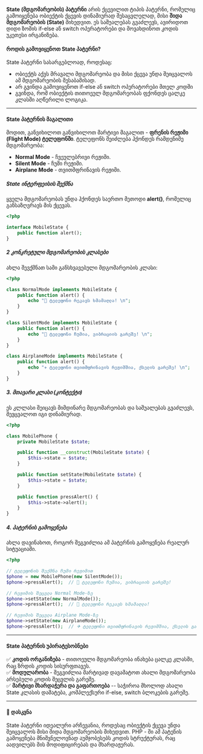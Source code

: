**State (მდგომარეობის) პატერნი** არის ქცევილით ტიპის პატერნი, რომელიც გამოიყენება ობიექტის ქცევის დინამიურად შესაცვლელად, მისი **შიდა მდგომარეობის (State)** მიხედვით. ეს საშუალებას გვაძლევს, ავირიდოთ დიდი ზომის if-else ან switch ოპერატორები და მოვახდინოთ კოდის უკეთესი ირგანიზება.

#### როდის გამოვიყენოთ State პატერნი?

State პატერნი სასარგებლოად, როდესაც:
- ობიექტს აქვს მრავალი მდგომარეობა და მისი ქცევა უნდა შეიცვალოს ამ მდგომარეობის შესაბამისად.
- არ გვინდა გამოვიყენოთ if-else ან switch ოპერატორები მთელ კოდში
- გვინდა, რომ ობიექტის თითოეულ მდგომარეობას ფქონდეს ცალკე კლასში აღწერილი ლოგიკა.

---

#### State პატერნის მაგალითი
მოდით, განვიხილოთ განვიხილოთ მარტივი მაგალით - **ფრენის რეჟიმი (Flight Mode) ტელეფონში**. ტელეფონს შეიძლება ჰქონდეს რამდენიმე მდგომარეობა:
- **Normal Mode** - ჩვეულებრივი რეჟიმი.
- **Silent Mode** - ჩუმი რეჟიმი.
- **Airplane Mode** - თვითმფრინავის რეჟიმი.

##### State ინტერფეისის შექმნა

ყველა მდგომარეობას უნდა ჰქონდეს საერთო მეთოდი **alert()**, რომელიც განსაზღვრავს მის ქცევას.
```php
<?php

interface MobileState {
    public function alert();
}
```

##### 2 კონკრეტული მდგომარეობის კლასები

ახლა შევქმნათ სამი განსხვავებული მდგომარეობის კლასი:
```php
<?php

class NormalMode implements MobileState {
    public function alert() {
        echo "🔔 ტელეფონი რეკავს ხმამაღლა! \n";
    }
}

class SilentMode implements MobileState {
    public function alert() {
        echo "🔕 ტელეფონი ჩუმია, ვიბრაციის გარეშე! \n";
    }
}

class AirplaneMode implements MobileState {
    public function alert() {
        echo "✈ ტელეფონი თვითმფრინავის რეჟიმშია, ქსელის გარეშე! \n";
    }
}
```

##### 3. მთავარი კლასი (კონტექტი)

ეს კლლასი შეიცავს მიმდინარე მდგომარეობას და საშუალებას გვაძლევს, შევცვალოთ იგი დინამიურად.
```php
<?php

class MobilePhone {
    private MobileState $state;

    public function __construct(MobileState $state) {
        $this->state = $state;
    }

    public function setState(MobileState $state) {
        $this->state = $state;
    }

    public function pressAlert() {
        $this->state->alert();
    }
}
```

##### 4. პატერნის გამოყენება

ახლა დავინახოთ, როგორ შეგვიძლია ამ პატერნის გამოყენება რეალურ სიტუაციაში.
```php
<?php

// ტელეფონის შექმნა ჩუმი რეჟიმით
$phone = new MobilePhone(new SilentMode());
$phone->pressAlert();  // 🔕 ტელეფონი ჩუმია, ვიბრაციის გარეშე!

// რეჟიმის შეცვლა Normal Mode-ზე
$phone->setState(new NormalMode());
$phone->pressAlert();  // 🔔 ტელეფონი რეკავს ხმამაღლა!

// რეჟიმის შეცვლა Airplane Mode-ზე
$phone->setState(new AirplaneMode());
$phone->pressAlert();  // ✈ ტელეფონი თვითმფრინავის რეჟიმშია, ქსელის გარეშე!
```

---

#### State პატერნის უპირატესობნები

✅ **კოდის ორგანიზება** - თითოეული მდგომარეობა ინახება ცალკე კლასში, რაც ზრდის კოდის სისურფთავეს.    
✅ **მოდულარობა** - შეგვიძლია მარტივად დავამატოთ ახალი მდგომარეობა არსებული კოდის შეცვლის გარეშე.    
✅ **მარტივი მხარდაჭერა და გაფართოება** -- საჭიროა მხოლოდ ახალი State კლასის დამატება, კომპლექსური if-else, switch ბლოკების გარეშე.

---

#### 🚀 დასკვნა

State პატერნი იდეალური არჩევანია, როდესაც ობიექტის ქცევა უნდა შეიცვალოს მისი შიდა მდგომარეობის მიხედვით. PHP - ში ამ პატენის გამოყენება მნიშვნელოვნად აუმჯობესებს კოდის სტრუქტურას, რაც აადვილებს მის მოდიფიცირებას და მხარდაჟერას.